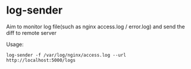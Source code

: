 # log-sender
Aim to monitor log file(such as nginx access.log / error.log) and send the diff to remote server

Usage:

```
log-sender -f /var/log/nginx/access.log --url http://localhost:5000/logs
```
